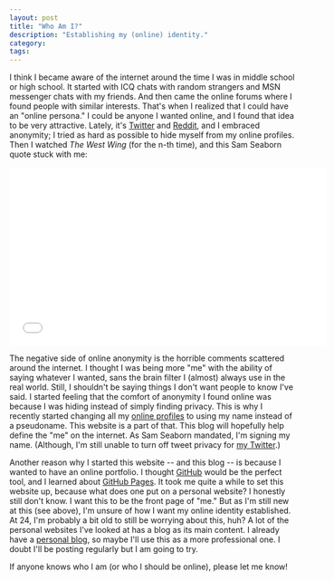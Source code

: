 ```yaml
---
layout: post
title: "Who Am I?"
description: "Establishing my (online) identity."
category:
tags:
---
```


I think I became aware of the internet around the time I was in middle school or high school. It started with ICQ chats with random strangers and MSN messenger chats with my friends. And then came the online forums where I found people with similar interests. That's when I realized that I could have an "online persona." I could be anyone I wanted online, and I found that idea to be very attractive. Lately, it's [Twitter](https://twitter.com) and [Reddit](www.reddit.com), and I embraced anonymity; I tried as hard as possible to hide myself from my online profiles. Then I watched *The West Wing* (for the n-th time), and this Sam Seaborn quote stuck with me:

<iframe width="560" height="315" src="//www.youtube.com/embed/pP3owlMdxls" frameborder="0"> </iframe>

The negative side of online anonymity is the horrible comments scattered around the internet. I thought I was being more "me" with the ability of saying whatever I wanted, sans the brain filter I (almost) always use in the real world. Still, I shouldn't be saying things I don't want people to know I've said. I started feeling that the comfort of anonymity I found online was because I was hiding instead of simply finding privacy. This is why I recently started changing all my [online profiles](/about/#all-profiles) to using my name instead of a pseudoname. This website is a part of that. This blog will hopefully help define the "me" on the internet. As Sam Seaborn mandated, I'm signing my name. (Although, I'm still unable to turn off tweet privacy for [my Twitter](https://twitter.com/dsoegijono).)

Another reason why I started this website -- and this blog -- is because I wanted to have an online portfolio. I thought [GitHub](https://github.com/) would be the perfect tool, and I learned about [GitHub Pages](https://pages.github.com). It took me quite a while to set this website up, because what does one put on a personal website? I honestly still don't know. I want this to be the front page of "me." But as I'm still new at this (see above), I'm unsure of how I want my online identity established. At 24, I'm probably a bit old to still be worrying about this, huh? A lot of the personal websites I've looked at has a blog as its main content. I already have a [personal blog](http://dsoegijono.blogspot.com/), so maybe I'll use this as a more professional one. I doubt I'll be posting regularly but I am going to try.

If anyone knows who I am (or who I should be online), please let me know!
